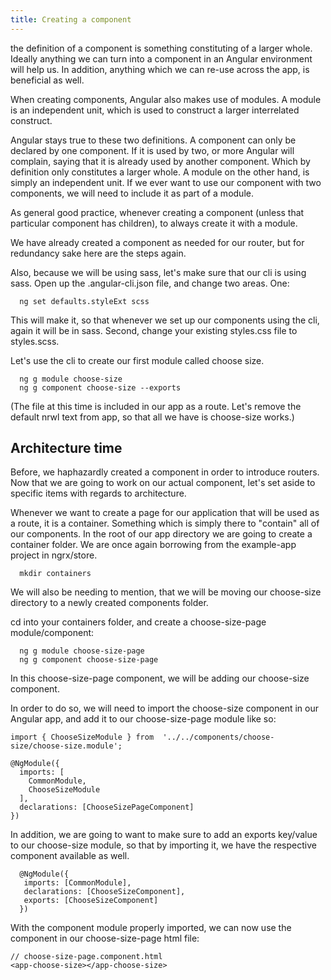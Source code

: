```yaml
---
title: Creating a component
---
```

the definition of a component is something constituting of a larger
whole. Ideally anything we can turn into a component in an Angular
environment will help us. In addition, anything which we can re-use
across the app, is beneficial as well.

When creating components, Angular also makes use of modules. A module is
an independent unit, which is used to construct a larger interrelated
construct.

Angular stays true to these two definitions. A component can only be
declared by one component. If it is used by two, or more Angular will
complain, saying that it is already used by another component. Which by
definition only constitutes a larger whole. A module on the other hand,
is simply an independent unit. If we ever want to use our component with
two components, we will need to include it as part of a module.

As general good practice, whenever creating a component (unless that
particular component has children), to always create it with a module.

We have already created a component as needed for our router, but for
redundancy sake here are the steps again.

Also, because we will be using sass, let's make sure that our cli is
using sass. Open up the .angular-cli.json file, and change two areas.
One:

```
  ng set defaults.styleExt scss
```

This will make it, so that whenever we set up our components using the
cli, again it will be in sass. Second, change your existing styles.css
file to styles.scss.

Let's use the cli to create our first module called choose size.

```
  ng g module choose-size
  ng g component choose-size --exports
```

(The file at this time is included in our app as a route. Let's remove
the default nrwl text from app, so that all we have is choose-size
works.)

## Architecture time

Before, we haphazardly created a component in order to introduce
routers. Now that we are going to work on our actual component, let's
set aside to specific items with regards to architecture.

Whenever we want to create a page for our application that will be used
as a route, it is a container. Something which is simply there to
"contain" all of our components. In the root of our app directory we
are going to create a container folder. We are once again borrowing from
the example-app project in ngrx/store.

```
  mkdir containers
```

We will also be needing to mention, that we will be moving our
choose-size directory to a newly created components folder.

cd into your containers folder, and create a choose-size-page
module/component:

```
  ng g module choose-size-page
  ng g component choose-size-page
```

In this choose-size-page component, we will be adding our choose-size
component.

In order to do so, we will need to import the choose-size component in
our Angular app, and add it to our choose-size-page module like so:

```{caption="Importing
import { ChooseSizeModule } from  '../../components/choose-size/choose-size.module';

@NgModule({
  imports: [
    CommonModule,
    ChooseSizeModule
  ],
  declarations: [ChooseSizePageComponent]
})
```

In addition, we are going to want to make sure to add an exports
key/value to our choose-size module, so that by importing it, we have
the respective component available as well.

```{caption="Adding
  @NgModule({
   imports: [CommonModule],
   declarations: [ChooseSizeComponent],
   exports: [ChooseSizeComponent]
  })
```

With the component module properly imported, we can now use the
component in our choose-size-page html file:

```
// choose-size-page.component.html
<app-choose-size></app-choose-size>
```